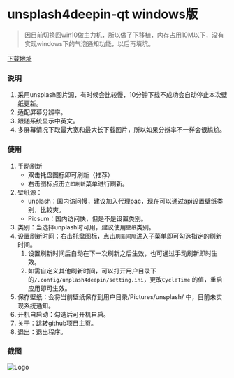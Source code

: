 # unsplash4deepin-qt windows版

> 因目前切换回win10做主力机，所以做了下移植，内存占用10M以下，没有实现windows下的气泡通知功能，以后再填坑。

[下载地址](https://github.com/shansb/unsplash4deepin-qt/releases)

### 说明

1. 采用unsplash图片源，有时候会比较慢，10分钟下载不成功会自动停止本次壁纸更新。
2. 适配屏幕分辨率。
3. 跟随系统显示中英文。
4. 多屏幕情况下取最大宽和最大长下载图片，所以如果分辨率不一样会很尴尬。

### 使用

1. 手动刷新
   - 双击托盘图标即可刷新（推荐）
   - 右击图标点击`立即刷新`菜单进行刷新。
2. 壁纸源：
      - unplash：国内访问慢，建议加入代理pac，现在可以通过api设置壁纸类别，比较爽。
      - Picsum：国内访问快，但是不是设置类别。
3. 类别：当选择unplash时可用，建议使用`壁纸`类别。
4. 设置刷新时间：右击托盘图标，点击`刷新间隔`进入子菜单即可勾选指定的刷新时间。
      1. 设置刷新时间后自动在下一次刷新之后生效，也可通过手动刷新即时生效。
      2. 如需自定义其他刷新时间，可以打开用户目录下的`/.config/unplash4deepin/setting.ini`，更改`CycleTime` 的值，重启应用即可生效。
5. 保存壁纸：会将当前壁纸保存到用户目录/Pictures/unsplash/ 中，目前未实现系统通知。
6. 开机自启动：勾选后可开机自启。
7. 关于：跳转github项目主页。
8. 退出：退出程序。

### 截图

![Logo](https://github.com/shansb/unsplash4deepin-qt/blob/master/win-screenshoot.png?raw=true)
